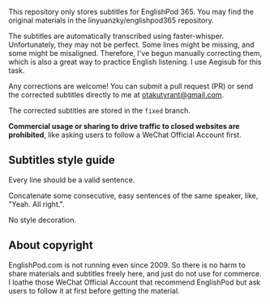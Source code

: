 This repository only stores subtitles for EnglishPod 365. You may find the original materials in the linyuanzky/englishpod365 repository.

The subtitles are automatically transcribed using faster-whisper. Unfortunately, they may not be perfect. Some lines might be missing, and some might be misaligned. Therefore, I've begun manually correcting them, which is also a great way to practice English listening. I use Aegisub for this task.

Any corrections are welcome! You can submit a pull request (PR) or send the corrected subtitles directly to me at otakutyrant@gmail.com.

The corrected subtitles are stored in the `fixed` branch.

**Commercial usage or sharing to drive traffic to closed websites are prohibited**, like asking users to follow a WeChat Official Account first.

## Subtitles style guide

Every line should be a valid sentence.

Concatenate some consecutive, easy sentences of the same speaker, like, "Yeah. All right.".

No style decoration.

## About copyright

EnglishPod.com is not running even since 2009. So there is no harm to share materials and subtitles freely here, and just do not use for commerce. I loathe those WeChat Official Account that recommend EnglishPod but ask users to follow it at first before getting the material.
